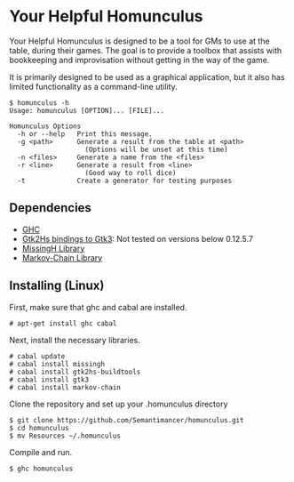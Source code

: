 # Your Helpful Homunculus

Your Helpful Homunculus is designed to be a tool for GMs to use at the table, during their games.
The goal is to provide a toolbox that assists with bookkeeping and improvisation without getting
in the way of the game.

It is primarily designed to be used as a graphical application, but it also has limited 
functionality as a command-line utility.

```
$ homunculus -h
Usage: homunculus [OPTION]... [FILE]...

Homunculus Options
  -h or --help   Print this message.
  -g <path>      Generate a result from the table at <path>
                   (Options will be unset at this time)
  -n <files>     Generate a name from the <files>
  -r <line>      Generate a result from <line>
                   (Good way to roll dice)
  -t             Create a generator for testing purposes
```

## Dependencies

* [GHC](https://hackage.haskell.org/package/gtk3-0.14.1)
* [Gtk2Hs bindings to Gtk3](https://www.haskell.org/ghc/): Not tested on versions below 0.12.5.7
* [MissingH Library](https://hackage.haskell.org/package/MissingH)
* [Markov-Chain Library](https://hackage.haskell.org/package/markov-chain)

## Installing (Linux)

First, make sure that ghc and cabal are installed.

``` 
# apt-get install ghc cabal 
```

Next, install the necessary libraries.

``` 
# cabal update 
# cabal install missingh
# cabal install gtk2hs-buildtools
# cabal install gtk3
# cabal install markov-chain
```

Clone the repository and set up your .homunculus directory

```
$ git clone https://github.com/Semantimancer/homunculus.git
$ cd homunculus
$ mv Resources ~/.homunculus
```

Compile and run.

``` 
$ ghc homunculus 
```
